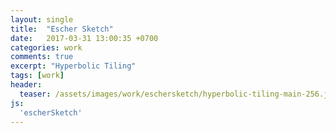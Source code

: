 ```yaml
---
layout: single
title:  "Escher Sketch"
date:   2017-03-31 13:00:35 +0700
categories: work
comments: true
excerpt: "Hyperbolic Tiling"
tags: [work]
header:
  teaser: /assets/images/work/eschersketch/hyperbolic-tiling-main-256.jpg
js:
  'escherSketch'
---
```


<div class="canvas-container"><canvas id="escherSketch-canvas" class="fullpage-canvas"></canvas></div>